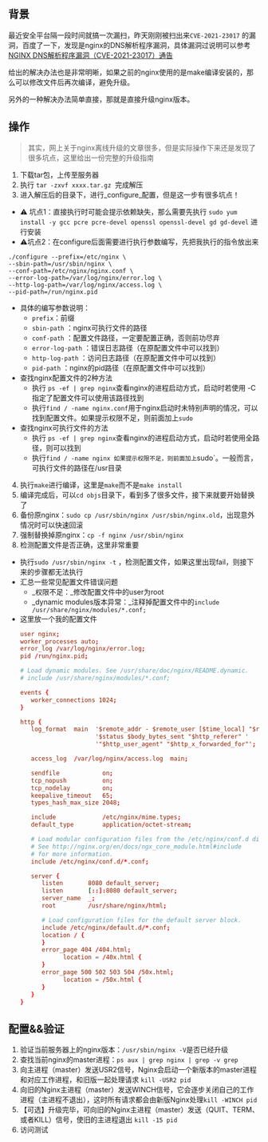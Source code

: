 ## 背景

最近安全平台隔一段时间就搞一次漏扫，昨天刚刚被扫出来`CVE-2021-23017` 的漏洞，百度了一下，发现是nginx的DNS解析程序漏洞，具体漏洞过说明可以参考 [NGINX DNS解析程序漏洞（CVE-2021-23017）通告](http://blog.nsfocus.net/nginx-dnscve/)

给出的解决办法也是非常明晰，如果之前的nginx使用的是make编译安装的，那么可以修改文件后再次编译，避免升级。

另外的一种解决办法简单直接，那就是直接升级nginx版本。

## 操作

> 其实，网上关于nginx离线升级的文章很多，但是实际操作下来还是发现了很多坑点，这里给出一份完整的升级指南


1.  下载tar包，上传至服务器 
2.  执行 `tar -zxvf xxxx.tar.gz`  完成解压 
3.  进入解压后的目录下，进行_configure_配置，但是这一步有很多坑点！ 
   -  ⚠️ 坑点1：直接执行时可能会提示依赖缺失，那么需要先执行 `sudo yum install -y gcc pcre pcre-devel openssl openssl-devel gd gd-devel` 进行安装 
   -  ⚠️坑点2：在configure后面需要进行执行参数编写，先把我执行的指令放出来  

   ```shell
   ./configure --prefix=/etc/nginx \
   --sbin-path=/usr/sbin/nginx \
   --conf-path=/etc/nginx/nginx.conf \
   --error-log-path=/var/log/nginx/error.log \
   --http-log-path=/var/log/nginx/access.log \
   --pid-path=/run/nginx.pid
   ```

   -  具体的编写参数说明： 
      - `prefix`：前缀
      - `sbin-path` ：nginx可执行文件的路径
      - `conf-path` ：配置文件路径，一定要配置正确，否则前功尽弃
      - `error-log-path` ：错误日志路径（在原配置文件中可以找到）
      - `http-log-path` ：访问日志路径（在原配置文件中可以找到）
      - `pid-path` ：nginx的pid路径（在原配置文件中可以找到）
   -  查找nginx配置文件的2种方法 
      - 执行 `ps -ef | grep nginx`查看nginx的进程启动方式，启动时若使用 -C 指定了配置文件可以使用该路径找到
      - 执行`find / -name nginx.conf`用于nginx启动时未特别声明的情况，可以找到配置文件。如果提示权限不足，则前面加上`sudo`
   -  查找nginx可执行文件的方法 
      - 执行 `ps -ef | grep nginx`查看nginx的进程启动方式，启动时若使用全路径，则可以找到
      - 执行`find / -name nginx 如果提示权限不足，则前面加上`sudo`。一般而言，可执行文件的路径在/usr目录
4.  执行`make`进行编译，这里是`make`而不是`make install` 
5.  编译完成后，可以`cd objs`目录下，看到多了很多文件，接下来就要开始替换了 
6.  备份原nginx：`sudo cp /usr/sbin/nginx /usr/sbin/nginx.old`，出现意外情况时可以快速回滚 
7.  强制替换掉原nginx：`cp -f nginx /usr/sbin/nginx` 
8.  检测配置文件是否正确，这里非常重要 
   -  执行`sudo /usr/sbin/nginx -t` ，检测配置文件，如果这里出现fail，则接下来的步骤都无法执行 
   -  汇总一些常见配置文件错误问题 
      - _权限不足：_修改配置文件中的user为root
      - _dynamic modules版本异常：_注释掉配置文件中的`include /usr/share/nginx/modules/*.conf;`
   -  这里放一个我的配置文件  
      ```conf
      user nginx;
      worker_processes auto;
      error_log /var/log/nginx/error.log;
      pid /run/nginx.pid;

      # Load dynamic modules. See /usr/share/doc/nginx/README.dynamic.
      # include /usr/share/nginx/modules/*.conf;

      events {
         worker_connections 1024;
      }

      http {
         log_format  main  '$remote_addr - $remote_user [$time_local] "$request" '
                           '$status $body_bytes_sent "$http_referer" '
                           '"$http_user_agent" "$http_x_forwarded_for"';

         access_log  /var/log/nginx/access.log  main;

         sendfile            on;
         tcp_nopush          on;
         tcp_nodelay         on;
         keepalive_timeout   65;
         types_hash_max_size 2048;

         include             /etc/nginx/mime.types;
         default_type        application/octet-stream;

         # Load modular configuration files from the /etc/nginx/conf.d directory.
         # See http://nginx.org/en/docs/ngx_core_module.html#include
         # for more information.
         include /etc/nginx/conf.d/*.conf;

         server {
            listen       8080 default_server;
            listen       [::]:8080 default_server;
            server_name  _;
            root         /usr/share/nginx/html;

            # Load configuration files for the default server block.
            include /etc/nginx/default.d/*.conf;
            location / {
            }
            error_page 404 /404.html;
                  location = /40x.html {
            }
            error_page 500 502 503 504 /50x.html;
                  location = /50x.html {
            }
         }
      }
      ```

## 配置&&验证

1. 验证当前服务器上的nginx版本：`/usr/sbin/nginx -V`是否已经升级
2. 查找当前nginx的master进程：`ps aux | grep nginx | grep -v grep`
3. 向主进程（master）发送USR2信号，Nginx会启动一个新版本的master进程和对应工作进程，和旧版一起处理请求 `kill -USR2 pid`
4. 向旧的Nginx主进程（master）发送WINCH信号，它会逐步关闭自己的工作进程（主进程不退出），这时所有请求都会由新版Nginx处理`kill -WINCH pid`
5. 【可选】升级完毕，可向旧的Nginx主进程（master）发送（QUIT、TERM、或者KILL）信号，使旧的主进程退出 `kill -15 pid`
6. 访问测试
